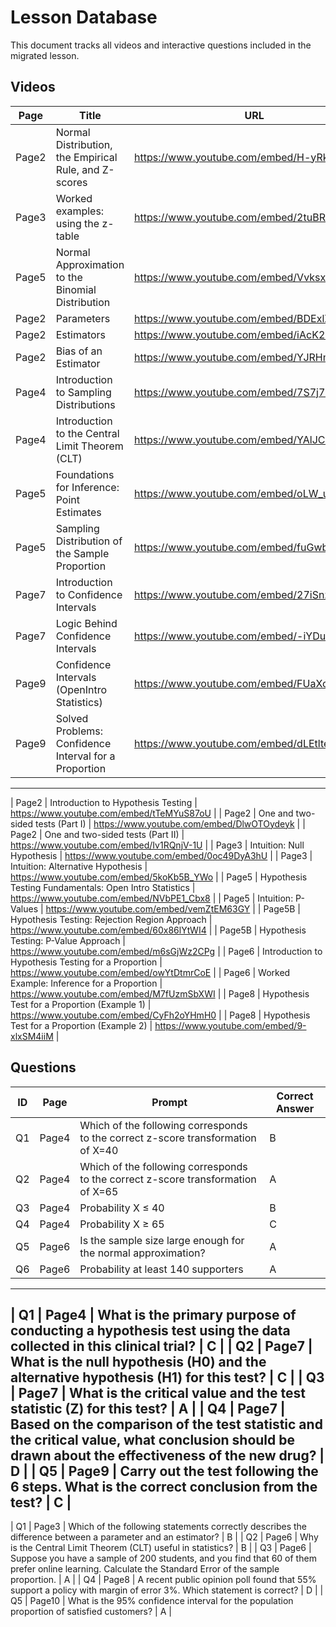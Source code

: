# Lesson Database

This document tracks all videos and interactive questions included in the migrated lesson.

## Videos

| Page | Title | URL |
|------|-------|-----|
| Page2 | Normal Distribution, the Empirical Rule, and Z-scores | https://www.youtube.com/embed/H-yRk66qVHY |
| Page3 | Worked examples: using the z-table | https://www.youtube.com/embed/2tuBREK_mgE |
| Page5 | Normal Approximation to the Binomial Distribution | https://www.youtube.com/embed/VvksxAZAlrQ |
| Page2 | Parameters | https://www.youtube.com/embed/BDExlZu2Va8 |
| Page2 | Estimators | https://www.youtube.com/embed/iAcK2Tve1pw |
| Page2 | Bias of an Estimator | https://www.youtube.com/embed/YJRHmv6OpWQ |
| Page4 | Introduction to Sampling Distributions | https://www.youtube.com/embed/7S7j75d3GM4 |
| Page4 | Introduction to the Central Limit Theorem (CLT) | https://www.youtube.com/embed/YAlJCEDH2uY |
| Page5 | Foundations for Inference: Point Estimates | https://www.youtube.com/embed/oLW_uzkPZGA |
| Page5 | Sampling Distribution of the Sample Proportion | https://www.youtube.com/embed/fuGwbG9_W1c |
| Page7 | Introduction to Confidence Intervals | https://www.youtube.com/embed/27iSnzss2wM |
| Page7 | Logic Behind Confidence Intervals | https://www.youtube.com/embed/-iYDu8flFXQ |
| Page9 | Confidence Intervals (OpenIntro Statistics) | https://www.youtube.com/embed/FUaXoKdCre4 |
| Page9 | Solved Problems: Confidence Interval for a Proportion | https://www.youtube.com/embed/dLEtlteLVJU |
---
| Page2 | Introduction to Hypothesis Testing | https://www.youtube.com/embed/tTeMYuS87oU |
| Page2 | One and two-sided tests (Part I) | https://www.youtube.com/embed/DlwOTOydeyk |
| Page2 | One and two-sided tests (Part II) | https://www.youtube.com/embed/Iv1RQnjV-1U |
| Page3 | Intuition: Null Hypothesis | https://www.youtube.com/embed/0oc49DyA3hU |
| Page3 | Intuition: Alternative Hypothesis | https://www.youtube.com/embed/5koKb5B_YWo |
| Page5 | Hypothesis Testing Fundamentals: Open Intro Statistics | https://www.youtube.com/embed/NVbPE1_Cbx8 |
| Page5 | Intuition: P-Values | https://www.youtube.com/embed/vemZtEM63GY |
| Page5B | Hypothesis Testing: Rejection Region Approach | https://www.youtube.com/embed/60x86lYtWI4 |
| Page5B | Hypothesis Testing: P-Value Approach | https://www.youtube.com/embed/m6sGjWz2CPg |
| Page6 | Introduction to Hypothesis Testing for a Proportion | https://www.youtube.com/embed/owYtDtmrCoE |
| Page6 | Worked Example: Inference for a Proportion | https://www.youtube.com/embed/M7fUzmSbXWI |
| Page8 | Hypothesis Test for a Proportion (Example 1) | https://www.youtube.com/embed/CyFh2oYHmH0 |
| Page8 | Hypothesis Test for a Proportion (Example 2) | https://www.youtube.com/embed/9-xlxSM4iiM |


## Questions

| ID | Page | Prompt | Correct Answer |
|----|------|--------|---------------|
| Q1 | Page4 | Which of the following corresponds to the correct z-score transformation of X=40 | B |
| Q2 | Page4 | Which of the following corresponds to the correct z-score transformation of X=65 | A |
| Q3 | Page4 | Probability X ≤ 40 | B |
| Q4 | Page4 | Probability X ≥ 65 | C |
| Q5 | Page6 | Is the sample size large enough for the normal approximation? | A |
| Q6 | Page6 | Probability at least 140 supporters | A |
---
| Q1 | Page4 | What is the primary purpose of conducting a hypothesis test using the data collected in this clinical trial? | C |
| Q2 | Page7 | What is the null hypothesis (H0) and the alternative hypothesis (H1) for this test? | C |
| Q3 | Page7 | What is the critical value and the test statistic (Z) for this test? | A |
| Q4 | Page7 | Based on the comparison of the test statistic and the critical value, what conclusion should be drawn about the effectiveness of the new drug? | D |
| Q5 | Page9 | Carry out the test following the 6 steps. What is the correct conclusion from the test? | C |
---
| Q1 | Page3 | Which of the following statements correctly describes the difference between a parameter and an estimator? | B |
| Q2 | Page6 | Why is the Central Limit Theorem (CLT) useful in statistics? | B |
| Q3 | Page6 | Suppose you have a sample of 200 students, and you find that 60 of them prefer online learning. Calculate the Standard Error of the sample proportion. | A |
| Q4 | Page8 | A recent public opinion poll found that 55% support a policy with margin of error 3%. Which statement is correct? | D |
| Q5 | Page10 | What is the 95% confidence interval for the population proportion of satisfied customers? | A |
